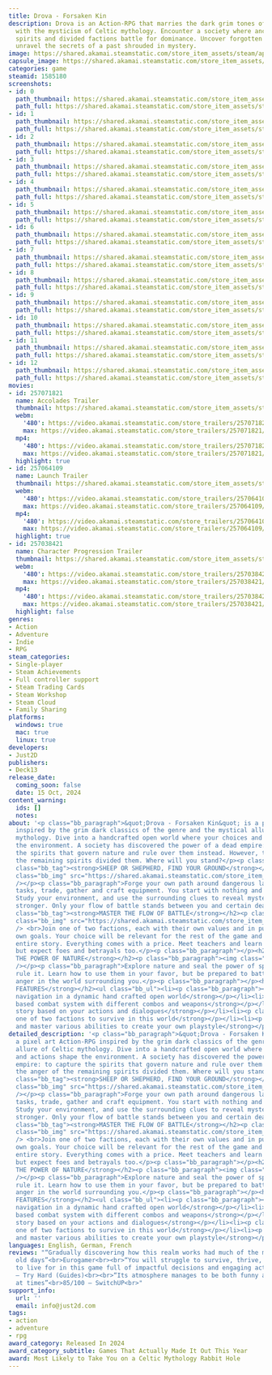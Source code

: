 ```yaml
---
title: Drova - Forsaken Kin
description: Drova is an Action-RPG that marries the dark grim tones of its genre
  with the mysticism of Celtic mythology. Encounter a society where ancient restless
  spirits and divided factions battle for dominance. Uncover forgotten abilities and
  unravel the secrets of a past shrouded in mystery.
image: https://shared.akamai.steamstatic.com/store_item_assets/steam/apps/1585180/header.jpg?t=1732106619
capsule_image: https://shared.akamai.steamstatic.com/store_item_assets/steam/apps/1585180/capsule_231x87.jpg?t=1732106619
categories: game
steamid: 1585180
screenshots:
- id: 0
  path_thumbnail: https://shared.akamai.steamstatic.com/store_item_assets/steam/apps/1585180/ss_747e0589ecd12091730bc181b995d0a9bfbf1fc9.600x338.jpg?t=1732106619
  path_full: https://shared.akamai.steamstatic.com/store_item_assets/steam/apps/1585180/ss_747e0589ecd12091730bc181b995d0a9bfbf1fc9.1920x1080.jpg?t=1732106619
- id: 1
  path_thumbnail: https://shared.akamai.steamstatic.com/store_item_assets/steam/apps/1585180/ss_807e7b8d4f8fe6d5243a78a627a4c1b920b86900.600x338.jpg?t=1732106619
  path_full: https://shared.akamai.steamstatic.com/store_item_assets/steam/apps/1585180/ss_807e7b8d4f8fe6d5243a78a627a4c1b920b86900.1920x1080.jpg?t=1732106619
- id: 2
  path_thumbnail: https://shared.akamai.steamstatic.com/store_item_assets/steam/apps/1585180/ss_757683477f1cc491c3f5b3d26b2f9a5f0063ddc8.600x338.jpg?t=1732106619
  path_full: https://shared.akamai.steamstatic.com/store_item_assets/steam/apps/1585180/ss_757683477f1cc491c3f5b3d26b2f9a5f0063ddc8.1920x1080.jpg?t=1732106619
- id: 3
  path_thumbnail: https://shared.akamai.steamstatic.com/store_item_assets/steam/apps/1585180/ss_dd3f1721b79ec672984139a8ad69b3ad3c2df097.600x338.jpg?t=1732106619
  path_full: https://shared.akamai.steamstatic.com/store_item_assets/steam/apps/1585180/ss_dd3f1721b79ec672984139a8ad69b3ad3c2df097.1920x1080.jpg?t=1732106619
- id: 4
  path_thumbnail: https://shared.akamai.steamstatic.com/store_item_assets/steam/apps/1585180/ss_04a1ca1945fcb236bd475a09d3cd912c338bfd57.600x338.jpg?t=1732106619
  path_full: https://shared.akamai.steamstatic.com/store_item_assets/steam/apps/1585180/ss_04a1ca1945fcb236bd475a09d3cd912c338bfd57.1920x1080.jpg?t=1732106619
- id: 5
  path_thumbnail: https://shared.akamai.steamstatic.com/store_item_assets/steam/apps/1585180/ss_535752523256f536ab821752484a37ce49a96d64.600x338.jpg?t=1732106619
  path_full: https://shared.akamai.steamstatic.com/store_item_assets/steam/apps/1585180/ss_535752523256f536ab821752484a37ce49a96d64.1920x1080.jpg?t=1732106619
- id: 6
  path_thumbnail: https://shared.akamai.steamstatic.com/store_item_assets/steam/apps/1585180/ss_33eb91979a5dd32c99a4e4218decb3de9e7bc80a.600x338.jpg?t=1732106619
  path_full: https://shared.akamai.steamstatic.com/store_item_assets/steam/apps/1585180/ss_33eb91979a5dd32c99a4e4218decb3de9e7bc80a.1920x1080.jpg?t=1732106619
- id: 7
  path_thumbnail: https://shared.akamai.steamstatic.com/store_item_assets/steam/apps/1585180/ss_f5762092654e5e4fbe7c38ce9da9df536cd2480e.600x338.jpg?t=1732106619
  path_full: https://shared.akamai.steamstatic.com/store_item_assets/steam/apps/1585180/ss_f5762092654e5e4fbe7c38ce9da9df536cd2480e.1920x1080.jpg?t=1732106619
- id: 8
  path_thumbnail: https://shared.akamai.steamstatic.com/store_item_assets/steam/apps/1585180/ss_a0b143c4bea875dec795c85847986c75d2a8b429.600x338.jpg?t=1732106619
  path_full: https://shared.akamai.steamstatic.com/store_item_assets/steam/apps/1585180/ss_a0b143c4bea875dec795c85847986c75d2a8b429.1920x1080.jpg?t=1732106619
- id: 9
  path_thumbnail: https://shared.akamai.steamstatic.com/store_item_assets/steam/apps/1585180/ss_e83e01fdc65a9e14d20e9a22d98ac230519908d3.600x338.jpg?t=1732106619
  path_full: https://shared.akamai.steamstatic.com/store_item_assets/steam/apps/1585180/ss_e83e01fdc65a9e14d20e9a22d98ac230519908d3.1920x1080.jpg?t=1732106619
- id: 10
  path_thumbnail: https://shared.akamai.steamstatic.com/store_item_assets/steam/apps/1585180/ss_33e04ac26c94115dd83b08467709a679ae5cd5ec.600x338.jpg?t=1732106619
  path_full: https://shared.akamai.steamstatic.com/store_item_assets/steam/apps/1585180/ss_33e04ac26c94115dd83b08467709a679ae5cd5ec.1920x1080.jpg?t=1732106619
- id: 11
  path_thumbnail: https://shared.akamai.steamstatic.com/store_item_assets/steam/apps/1585180/ss_57a5cd065a05c66f465095a49ada2aa07157a449.600x338.jpg?t=1732106619
  path_full: https://shared.akamai.steamstatic.com/store_item_assets/steam/apps/1585180/ss_57a5cd065a05c66f465095a49ada2aa07157a449.1920x1080.jpg?t=1732106619
- id: 12
  path_thumbnail: https://shared.akamai.steamstatic.com/store_item_assets/steam/apps/1585180/ss_28bb47e6bd25723907955107f3981e2d69c32987.600x338.jpg?t=1732106619
  path_full: https://shared.akamai.steamstatic.com/store_item_assets/steam/apps/1585180/ss_28bb47e6bd25723907955107f3981e2d69c32987.1920x1080.jpg?t=1732106619
movies:
- id: 257071821
  name: Accolades Trailer
  thumbnail: https://shared.akamai.steamstatic.com/store_item_assets/steam/apps/257071821/34a128fd0e65a269eeb89537908690622f37095d/movie_600x337.jpg?t=1731072418
  webm:
    '480': https://video.akamai.steamstatic.com/store_trailers/257071821/movie480_vp9.webm?t=1731072418
    max: https://video.akamai.steamstatic.com/store_trailers/257071821/movie_max_vp9.webm?t=1731072418
  mp4:
    '480': https://video.akamai.steamstatic.com/store_trailers/257071821/movie480.mp4?t=1731072418
    max: https://video.akamai.steamstatic.com/store_trailers/257071821/movie_max.mp4?t=1731072418
  highlight: true
- id: 257064109
  name: Launch Trailer
  thumbnail: https://shared.akamai.steamstatic.com/store_item_assets/steam/apps/257064109/9d7c50dc95fd9e24e81bd67f69b6a5f8461f1b55/movie_600x337.jpg?t=1729000238
  webm:
    '480': https://video.akamai.steamstatic.com/store_trailers/257064109/movie480_vp9.webm?t=1729000238
    max: https://video.akamai.steamstatic.com/store_trailers/257064109/movie_max_vp9.webm?t=1729000238
  mp4:
    '480': https://video.akamai.steamstatic.com/store_trailers/257064109/movie480.mp4?t=1729000238
    max: https://video.akamai.steamstatic.com/store_trailers/257064109/movie_max.mp4?t=1729000238
  highlight: true
- id: 257038421
  name: Character Progression Trailer
  thumbnail: https://shared.akamai.steamstatic.com/store_item_assets/steam/apps/257038421/movie.293x165.jpg?t=1725374238
  webm:
    '480': https://video.akamai.steamstatic.com/store_trailers/257038421/movie480_vp9.webm?t=1725374238
    max: https://video.akamai.steamstatic.com/store_trailers/257038421/movie_max_vp9.webm?t=1725374238
  mp4:
    '480': https://video.akamai.steamstatic.com/store_trailers/257038421/movie480.mp4?t=1725374238
    max: https://video.akamai.steamstatic.com/store_trailers/257038421/movie_max.mp4?t=1725374238
  highlight: false
genres:
- Action
- Adventure
- Indie
- RPG
steam_categories:
- Single-player
- Steam Achievements
- Full controller support
- Steam Trading Cards
- Steam Workshop
- Steam Cloud
- Family Sharing
platforms:
  windows: true
  mac: true
  linux: true
developers:
- Just2D
publishers:
- Deck13
release_date:
  coming_soon: false
  date: 15 Oct, 2024
content_warning:
  ids: []
  notes:
about: '<p class="bb_paragraph">&quot;Drova - Forsaken Kin&quot; is a pixel art Action-RPG
  inspired by the grim dark classics of the genre and the mystical allure of Celtic
  mythology. Dive into a handcrafted open world where your choices and actions shape
  the environment. A society has discovered the power of a dead empire: to capture
  the spirits that govern nature and rule over them instead. However, the anger of
  the remaining spirits divided them. Where will you stand?</p><p class="bb_paragraph"></p><h2
  class="bb_tag"><strong>SHEEP OR SHEPHERD, FIND YOUR GROUND</strong></h2><p class="bb_paragraph"><img
  class="bb_img" src="https://shared.akamai.steamstatic.com/store_item_assets/steam/apps/1585180/extras/new_walk.gif?t=1732106619"
  /></p><p class="bb_paragraph">Forge your own path around dangerous landscapes, fulfill
  tasks, trade, gather and craft equipment. You start with nothing and as a nobody.
  Study your environment, and use the surrounding clues to reveal mysteries and grow
  stronger. Only your flow of battle stands between you and certain death.</p><p class="bb_paragraph"></p><h2
  class="bb_tag"><strong>MASTER THE FLOW OF BATTLE</strong></h2><p class="bb_paragraph"><img
  class="bb_img" src="https://shared.akamai.steamstatic.com/store_item_assets/steam/apps/1585180/extras/new_battlecrop.gif?t=1732106619"
  /> <br>Join one of two factions, each with their own values and in pursuit of their
  own goals. Your choice will be relevant for the rest of the game and impact the
  entire story. Everything comes with a price. Meet teachers and learn numerous abilities,
  but expect foes and betrayals too.</p><p class="bb_paragraph"></p><h2 class="bb_tag"><strong>UNRAVEL
  THE POWER OF NATURE</strong></h2><p class="bb_paragraph"><img class="bb_img" src="https://shared.akamai.steamstatic.com/store_item_assets/steam/apps/1585180/extras/new_naturecrop.gif?t=1732106619"
  /></p><p class="bb_paragraph">Explore nature and seal the power of spirits that
  rule it. Learn how to use them in your favor, but be prepared to battle their channeled
  anger in the world surrounding you.</p><p class="bb_paragraph"></p><h2 class="bb_tag"><strong>KEY
  FEATURES</strong></h2><ul class="bb_ul"><li><p class="bb_paragraph"><strong>Free
  navigation in a dynamic hand crafted open world</strong></p></li><li><p class="bb_paragraph"><strong>Flow
  based combat system with different combos and weapons</strong></p></li><li><p class="bb_paragraph"><strong>Tailored
  story based on your actions and dialogues</strong></p></li><li><p class="bb_paragraph"><strong>Join
  one of two factions to survive in this world</strong></p></li><li><p class="bb_paragraph"><strong>Learn
  and master various abilities to create your own playstyle</strong></p></li></ul>'
detailed_description: '<p class="bb_paragraph">&quot;Drova - Forsaken Kin&quot; is
  a pixel art Action-RPG inspired by the grim dark classics of the genre and the mystical
  allure of Celtic mythology. Dive into a handcrafted open world where your choices
  and actions shape the environment. A society has discovered the power of a dead
  empire: to capture the spirits that govern nature and rule over them instead. However,
  the anger of the remaining spirits divided them. Where will you stand?</p><p class="bb_paragraph"></p><h2
  class="bb_tag"><strong>SHEEP OR SHEPHERD, FIND YOUR GROUND</strong></h2><p class="bb_paragraph"><img
  class="bb_img" src="https://shared.akamai.steamstatic.com/store_item_assets/steam/apps/1585180/extras/new_walk.gif?t=1732106619"
  /></p><p class="bb_paragraph">Forge your own path around dangerous landscapes, fulfill
  tasks, trade, gather and craft equipment. You start with nothing and as a nobody.
  Study your environment, and use the surrounding clues to reveal mysteries and grow
  stronger. Only your flow of battle stands between you and certain death.</p><p class="bb_paragraph"></p><h2
  class="bb_tag"><strong>MASTER THE FLOW OF BATTLE</strong></h2><p class="bb_paragraph"><img
  class="bb_img" src="https://shared.akamai.steamstatic.com/store_item_assets/steam/apps/1585180/extras/new_battlecrop.gif?t=1732106619"
  /> <br>Join one of two factions, each with their own values and in pursuit of their
  own goals. Your choice will be relevant for the rest of the game and impact the
  entire story. Everything comes with a price. Meet teachers and learn numerous abilities,
  but expect foes and betrayals too.</p><p class="bb_paragraph"></p><h2 class="bb_tag"><strong>UNRAVEL
  THE POWER OF NATURE</strong></h2><p class="bb_paragraph"><img class="bb_img" src="https://shared.akamai.steamstatic.com/store_item_assets/steam/apps/1585180/extras/new_naturecrop.gif?t=1732106619"
  /></p><p class="bb_paragraph">Explore nature and seal the power of spirits that
  rule it. Learn how to use them in your favor, but be prepared to battle their channeled
  anger in the world surrounding you.</p><p class="bb_paragraph"></p><h2 class="bb_tag"><strong>KEY
  FEATURES</strong></h2><ul class="bb_ul"><li><p class="bb_paragraph"><strong>Free
  navigation in a dynamic hand crafted open world</strong></p></li><li><p class="bb_paragraph"><strong>Flow
  based combat system with different combos and weapons</strong></p></li><li><p class="bb_paragraph"><strong>Tailored
  story based on your actions and dialogues</strong></p></li><li><p class="bb_paragraph"><strong>Join
  one of two factions to survive in this world</strong></p></li><li><p class="bb_paragraph"><strong>Learn
  and master various abilities to create your own playstyle</strong></p></li></ul>'
languages: English, German, French
reviews: "“Gradually discovering how this realm works had much of the magic of the
  old days”<br>Eurogamer<br><br>“You will struggle to survive, thrive, and find more
  to live for in this game full of impactful decisions and engaging action RPG mechanics”<br>9/10
  – Try Hard (Guides)<br><br>“Its atmosphere manages to be both funny and terrifying
  at times”<br>85/100 – SwitchUP<br>"
support_info:
  url: ''
  email: info@just2d.com
tags:
- action
- adventure
- rpg
award_category: Released In 2024
award_category_subtitle: Games That Actually Made It Out This Year
award: Most Likely to Take You on a Celtic Mythology Rabbit Hole
---
```


